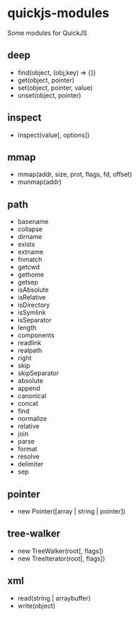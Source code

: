 # quickjs-modules

Some modules for QuickJS

## deep
  - find(object, (obj,key) => {})
  - get(object, pointer)
  - set(object, pointer, value)
  - unset(object, pointer)

## inspect
  - inspect(value[, options])

## mmap
  - mmap(addr, size, prot, flags, fd, offset)
  - munmap(addr)

## path
  - basename
  - collapse
  - dirname
  - exists
  - extname
  - fnmatch
  - getcwd
  - gethome
  - getsep
  - isAbsolute
  - isRelative
  - isDirectory
  - isSymlink
  - isSeparator
  - length
  - components
  - readlink
  - realpath
  - right
  - skip
  - skipSeparator
  - absolute
  - append
  - canonical
  - concat
  - find
  - normalize
  - relative
  - join
  - parse
  - format
  - resolve
  - delimiter
  - sep

## pointer
  - new Pointer([array | string | pointer])
 
## tree-walker
  - new TreeWalker(root[, flags])
  - new TreeIterator(root[, flags])

## xml
  - read(string | arraybuffer)
  - write(object)
